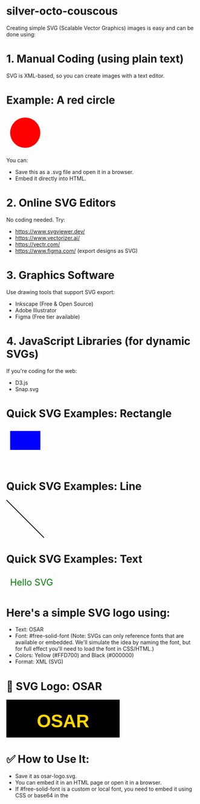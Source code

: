# silver-octo-couscous
Creating simple SVG (Scalable Vector Graphics) images is easy and can be done using:

# 1. Manual Coding (using plain text)
SVG is XML-based, so you can create images with a text editor.

# Example: A red circle

<svg width="100" height="100" xmlns="http://www.w3.org/2000/svg">
  <circle cx="50" cy="50" r="40" fill="red" />
</svg>

You can:
- Save this as a .svg file and open it in a browser.
- Embed it directly into HTML.

# 2. Online SVG Editors
No coding needed. Try:
- https://www.svgviewer.dev/
- https://www.vectorizer.ai/
- https://vectr.com/
- https://www.figma.com/ (export designs as SVG)

# 3. Graphics Software
Use drawing tools that support SVG export:
- Inkscape (Free & Open Source)
- Adobe Illustrator
- Figma (Free tier available)

# 4. JavaScript Libraries (for dynamic SVGs)
If you're coding for the web:
- D3.js
- Snap.svg

# Quick SVG Examples: Rectangle

<svg width="100" height="100" xmlns="http://www.w3.org/2000/svg">
  <rect x="10" y="10" width="80" height="50" fill="blue" />
</svg>

# Quick SVG Examples: Line

<svg width="100" height="100" xmlns="http://www.w3.org/2000/svg">
  <line x1="0" y1="0" x2="100" y2="100" stroke="black" stroke-width="2" />
</svg>

# Quick SVG Examples: Text

<svg width="200" height="50" xmlns="http://www.w3.org/2000/svg">
  <text x="10" y="35" font-size="24" fill="green">Hello SVG</text>
</svg>

# Here's a simple SVG logo using:
- Text: OSAR
- Font: #free-solid-font (Note: SVGs can only reference fonts that are available or embedded. We'll simulate the idea by naming the font, but for full effect you'll need to load the font in CSS/HTML.)
- Colors: Yellow (#FFD700) and Black (#000000)
- Format: XML (SVG)

# 🔧 SVG Logo: OSAR

<svg width="300" height="100" xmlns="http://www.w3.org/2000/svg">
  <defs>
    <style type="text/css">
      @import url('https://fonts.googleapis.com/css2?family=Free+Solid'); /* Placeholder */
      .logo-text {
        font-family: '#free-solid-font', sans-serif;
        font-size: 48px;
        font-weight: bold;
      }
    </style>
  </defs>
  <rect width="300" height="100" fill="#000000" />
  <text x="50%" y="60%" dominant-baseline="middle" text-anchor="middle" class="logo-text" fill="#FFD700">
    OSAR
  </text>
</svg>

# ✅ How to Use It:
- Save it as osar-logo.svg.
- You can embed it in an HTML page or open it in a browser.
- If #free-solid-font is a custom or local font, you need to embed it using CSS or base64 in the <style> section or host it on the web.
